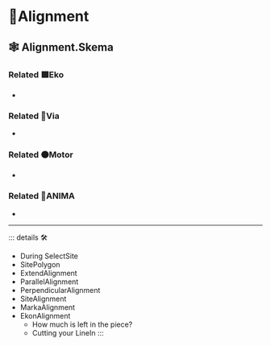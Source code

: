 # 🔻<via>Alignment</via>

## 🕸 Alignment.Skema

### Related 🟩<ekos>Eko</ekos>

-

### Related 🔻<via>Via</via>

-

### Related 🟠<motor>Motor</motor>

-

### Related 💜<anima>ANIMA</anima>

-

---

<!-- =================================================== -->
<!-- =================================================== -->
<!-- =================================================== -->
<!-- =================================================== -->
<!-- =================================================== -->
::: details 🛠

- During SelectSite
- SitePolygon
- ExtendAlignment
- ParallelAlignment
- PerpendicularAlignment
- SiteAlignment
- MarkaAlignment
- EkonAlignment
    - How much is left in the piece?
    - Cutting your LineIn
:::
